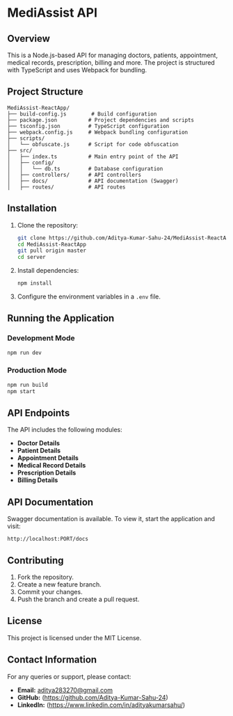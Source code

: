 # MediAssist API

## Overview

This is a Node.js-based API for managing doctors, patients, appointment, medical records, prescription, billing and more. The project is structured with TypeScript and uses Webpack for bundling.

## Project Structure

```
MediAssist-ReactApp/
├── build-config.js        # Build configuration
├── package.json          # Project dependencies and scripts
├── tsconfig.json         # TypeScript configuration
├── webpack.config.js     # Webpack bundling configuration
├── scripts/
│   └── obfuscate.js      # Script for code obfuscation
├── src/
│   ├── index.ts          # Main entry point of the API
│   ├── config/
│   │   └── db.ts         # Database configuration
│   ├── controllers/      # API controllers
│   ├── docs/             # API documentation (Swagger)
│   ├── routes/           # API routes
```

## Installation

1. Clone the repository:
   ```sh
   git clone https://github.com/Aditya-Kumar-Sahu-24/MediAssist-ReactApp.git
   cd MediAssist-ReactApp
   git pull origin master
   cd server
   ```
2. Install dependencies:
   ```sh
   npm install
   ```
3. Configure the environment variables in a `.env` file.

## Running the Application

### Development Mode

```sh
npm run dev
```

### Production Mode

```sh
npm run build
npm start
```

## API Endpoints

The API includes the following modules:

- **Doctor Details**
- **Patient Details**
- **Appointment Details**
- **Medical Record Details**
- **Prescription Details**
- **Billing Details**

## API Documentation

Swagger documentation is available. To view it, start the application and visit:

```
http://localhost:PORT/docs
```

## Contributing

1. Fork the repository.
2. Create a new feature branch.
3. Commit your changes.
4. Push the branch and create a pull request.

## License

This project is licensed under the MIT License.

## Contact Information

For any queries or support, please contact:

- **Email:** aditya283270@gmail.com
- **GitHub:** (https://github.com/Aditya-Kumar-Sahu-24)
- **LinkedIn:** (https://www.linkedin.com/in/adityakumarsahu/)
